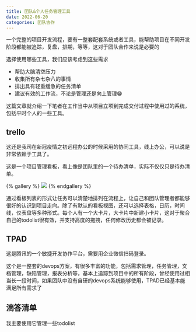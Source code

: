 ```yaml
---
title: 团队&个人任务管理工具
date: 2022-06-20
categories: 团队协作
---
```


一个完整的项目开发流程，要有一整套配套系统或者工具，能帮助项目在不同开发阶段都能被追踪，复盘，排期，等等，这对于团队合作来说是必要的

选择使用哪些工具，我们应该考虑到这些需求

- 帮助大脑清空压力
- 收集所有杂七杂八的事情
- 排出具有轻重缓急的任务清单
- 建议有效的工作流，不论是管理还是向上管理😁

这篇文章就介绍一下笔者在工作当中从项目立项到完成交付过程中使用过的系统，包括平时个人的一些工具。

## trello

这还是我司在新冠疫情之初远程办公的时候采用的协同工具，线上办公，可以说是非常依赖于工具了。

这是一个项目管理看板，看上像是团队里的一个待办清单，实际不仅仅只是待办清单。

{% gallery %}
![](https://cdn.qdovo.com/img/post/Snipaste_2023-05-03_21-48-04.png)
{% endgallery %}

通过看板列表的形式让任务可以清楚地排列在流程上，让自己和团队管理者都能够很好的认识到项目走向。除了有默认的看板视图，还可以选择表格，日历，时间线，仪表盘等多种形式。每个人有一个大卡片，大卡片中新建小卡片，这对于聚合自己的todolist很有效，并支持高度的拖拽，任何修改历史都会被记录。

## TPAD

这是腾讯的一个敏捷开发协作平台，需要用企业微信扫码登录。

这个是一整套的devops方案，有很多丰富的功能，包括需求管理，任务管理，文档管理，缺陷管理，报表分析等，基本上追踪到项目中的所有阶段，曾经使用过相当长一段时间，如果团队中没有自研的devops系统能够使用，TPAD已经基本能满足所有需求了

## 滴答清单

我主要使用它管理一些todolist